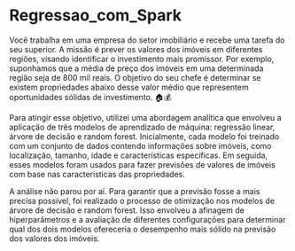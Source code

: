 # Regressao_com_Spark


Você trabalha em uma empresa do setor imobiliário e recebe uma tarefa do seu superior. A missão é prever os valores dos imóveis em diferentes regiões, visando identificar o investimento mais promissor. Por exemplo, suponhamos que a média de preço dos imóveis em uma determinada região seja de 800 mil reais. O objetivo do seu chefe é determinar se existem propriedades abaixo desse valor médio que representem oportunidades sólidas de investimento. 🏠💰

Para atingir esse objetivo, utilizei uma abordagem analítica que envolveu a aplicação de três modelos de aprendizado de máquina: regressão linear, árvore de decisão e random forest. Inicialmente, cada modelo foi treinado com um conjunto de dados contendo informações sobre imóveis, como localização, tamanho, idade e características específicas. Em seguida, esses modelos foram usados para fazer previsões de valores de imóveis com base nas características das propriedades.

A análise não parou por aí. Para garantir que a previsão fosse a mais precisa possível, foi realizado o processo de otimização nos modelos de árvore de decisão e random forest. Isso envolveu a afinagem de hiperparâmetros e a avaliação de diferentes configurações para determinar qual dos dois modelos ofereceria o desempenho mais sólido na previsão dos valores dos imóveis.

